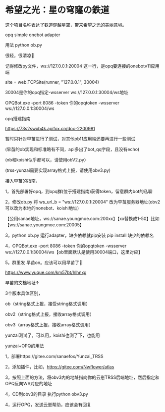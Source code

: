 # 希望之光：星の穹窿の鉄道

这个项目名称表达了铁道穿越星空，带来希望之光的美丽意境。

opq simple onebot adapter

用法 python ob.py

很轻，很清凉🍦

记得修改py文件，ws://127.0.0.1:20004 这一行，是opq要连接的onebotv11应用端

site = web.TCPSite(runner, "127.0.0.1", 30004)

30004是你的opq指定-wsserver ws://127.0.0.1:30004/ws地址

OPQBot.exe -port 8086 -token 你的opqtoken -wsserver ws://127.0.0.1:30004/ws

opq搭建指南

https://73s2swxb4k.apifox.cn/doc-2200981

暂时只针对早苗进行了测试，对其他ob11应用端还要再进行一些测试

(早苗的ob实现和标准略有不同，api多出了bot_qq字段，且没有echo)

(nb和koishi似乎都可以，请使用obV2.py）

(trss-yunzai需要实现array格式上报，请使用obv3.py)

接入早苗的指南，

1，首先部署好opq，到opq群(位于搭建指南)获得token，留意群内bot的私聊

2，修改ob.py 将 ws_url_b = "ws://127.0.0.1:20004" 改为早苗服务器地址(obv2可以改为本地的nonebot、koishi地址)

【公用sanae地址，ws://sanae.youngmoe.com:200xx】【xx替换成1-50】比如【ws://sanae.youngmoe.com:20005】

3，python ob.py 运行adapter，缺少依赖就pip安装 pip install 缺少的依赖名

4，OPQBot.exe -port 8086 -token 你的opqtoken -wsserver ws://127.0.0.1:30004/ws【ob里面默认是使用30004端口，这里对应】

5，群里发 早苗on。应该可以用早苗了🍉

https://www.yuque.com/km57bt/hlhnxg

早苗的文档地址↑

3个版本具体区别，

ob（string格式上报，接受string格式调用）

obv2（string格式上报，接收array格式调用）

obv3（array格式上报，接收array格式调用）

yunzai测试了，可以用，koishi也测了下，也能用

yunzai+OPQ的用法

1，部署https://gitee.com/sanaefox/Yunzai_TRSS

2，添加插件，比如，https://gitee.com/Nwflower/atlas

3，按照上面的方法，将obv3内的地址指向你的云崽TRSS后端地址，然后指定和OPQ反向WS对应的地址

4，CD到obv3的目录 执行python obv3.py

4，运行OPQ，发送云崽帮助，应该会有回复
